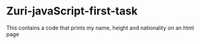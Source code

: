 # Zuri-javaScript-first-task
This contains a code that prints my name, height and nationality on an html page 
